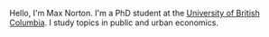 Hello, I'm Max Norton. I'm a PhD student at the [University of British Columbia](https://economics.ubc.ca). I study topics in public and urban economics.